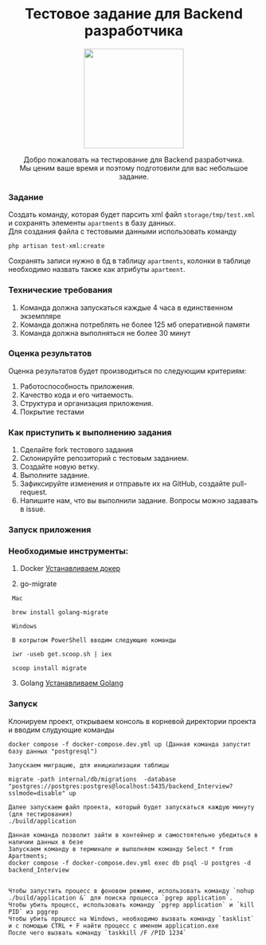 <h1 align="center">Тестовое задание для Backend разработчика</h1>
<p align="center"><a href="https://eon.estate" target="_blank"><img src="https://eon.estate/static/images/logoAndName.svg" width="200"></a></p>
<p align="center">
Добро пожаловать на тестирование для Backend разработчика.<br>Мы ценим ваше время и поэтому подготовили для вас небольшое задание.
</p>

### Задание
Создать команду, которая будет парсить xml файл `storage/tmp/test.xml` и сохранять элементы `apartments` в базу данных. 
<br>
Для создания файла с тестовыми данными использовать команду

```shell
php artisan test-xml:create
```
Сохранять записи нужно в бд в таблицу `apartments`, колонки в таблице необходимо назвать также как атрибуты `apartment`.

### Технические требования
1) Команда должна запускаться каждые 4 часа в единственном экземпляре
2) Команда должна потреблять не более 125 мб оперативной памяти
3) Команда должна выполняться не более 30 минут

### Оценка результатов
Оценка результатов будет производиться по следующим критериям:
1) Работоспособность приложения.
2) Качество кода и его читаемость.
3) Структура и организация приложения.
4) Покрытие тестами 

### Как приступить к выполнению задания
1) Сделайте fork тестового задания
2) Склонируйте репозиторий с тестовым заданием.
3) Создайте новую ветку.
4) Выполните задание.
5) Зафиксируйте изменения и отправьте их на GitHub, создайте pull-request.
6) Напишите нам, что вы выполнили задание.
Вопросы можно задавать в issue. 

### Запуск приложения 

### Необходимые инструменты:
1) Docker
<a href="https://www.docker.com/products/docker-desktop/" target="_blank">Устанавливаем докер</a>

2) go-migrate
``` shell 
 Mac
 
 brew install golang-migrate
 
 Windows
 
 В котрытом PowerShell вводим следующие команды 
 
 iwr -useb get.scoop.sh | iex
 
 scoop install migrate
``` 

3) Golang 
<a href="https://www.docker.com/products/docker-desktop/" target="_blank">Устанавливаем Golang</a>



### Запуск

Клонируем проект, открываем консоль в корневой директории проекта и вводим слудующие команды 
```shell
docker compose -f docker-compose.dev.yml up (Данная команда запустит базу данных "postgresql")

Запускаем миграцию, для инициализации таблицы 

migrate -path internal/db/migrations  -database "postgres://postgres:postgres@localhost:5435/backend_Interview?sslmode=disable" up

Далее запускаем файл проекта, который будет запускаться каждую минуту (для тестирования) 
./build/application 

Данная команда позволит зайти в контейнер и самостоятельно убедиться в наличии данных в безе
Запускаем команду в терминале и выполняем команду Select * from Apartments;
docker compose -f docker-compose.dev.yml exec db psql -U postgres -d backend_Interview 


Чтобы запустить процесс в фоновом режиме, использовать команду `nohup  ./build/application &` для поиска процесса `pgrep application`. 
Чтобы убить процесс, использовать команду `pgrep application` и `kill PID` из pggrep 
Чтобы убить процесс на Windows, необходимо вызвать команду `tasklist` и с помощью CTRL + F найти процесс с именем application.exe
После чего вызвать команду `taskkill /F /PID 1234`

``` 